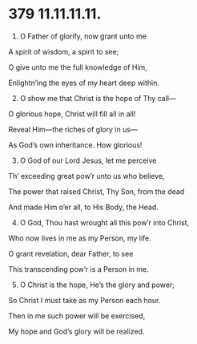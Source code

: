 # 379 11.11.11.11.

1.  O Father of glorify, now grant unto me

A spirit of wisdom, a spirit to see;

O give unto me the full knowledge of Him,

Enlightn’ing the eyes of my heart deep within.

2.  O show me that Christ is the hope of Thy call—

O glorious hope, Christ will fill all in all!

Reveal Him—the riches of glory in us—

As God’s own inheritance. How glorious!

3.  O God of our Lord Jesus, let me perceive

Th’ exceeding great pow’r unto us who believe,

The power that raised Christ, Thy Son, from the dead

And made Him o’er all, to His Body, the Head.

4.  O God, Thou hast wrought all this pow’r into Christ,

Who now lives in me as my Person, my life.

O grant revelation, dear Father, to see

This transcending pow’r is a Person in me.

5.  O Christ is the hope, He’s the glory and power;

So Christ I must take as my Person each hour.

Then in me such power will be exercised,

My hope and God’s glory will be realized.

